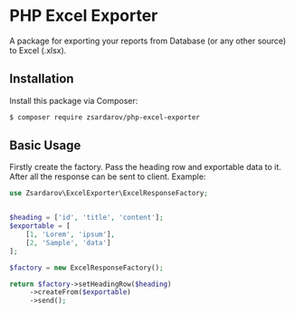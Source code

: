# PHP Excel Exporter

A package for exporting your reports from Database (or any other source) to Excel (.xlsx). 

## Installation

Install this package via Composer:
```bash
$ composer require zsardarov/php-excel-exporter
```

## Basic Usage

Firstly create the factory. Pass the heading row and exportable data to it. 
After all the response can be sent to client. Example:

```php
use Zsardarov\ExcelExporter\ExcelResponseFactory;


$heading = ['id', 'title', 'content'];
$exportable = [
    [1, 'Lorem', 'ipsum'],
    [2, 'Sample', 'data']
];

$factory = new ExcelResponseFactory();

return $factory->setHeadingRow($heading)
     ->createFrom($exportable)
     ->send();
```
